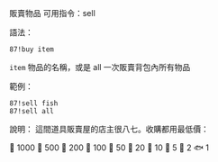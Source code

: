 販賣物品
可用指令：sell

語法：
```
87!buy item
```
`item` 物品的名稱，或是 all 一次販賣背包內所有物品

範例：
```
87!sell fish
87!sell all
```
說明：
這間道具販賣屋的店主很八七。收購都用最低價：

:gem: 1000
:whale: 500
:shark: 200
:dolphin: 100
:turtle: 50
:octopus: 20
:squid: 10
:blowfish: 5
:shrimp: 2
:fish: 1
